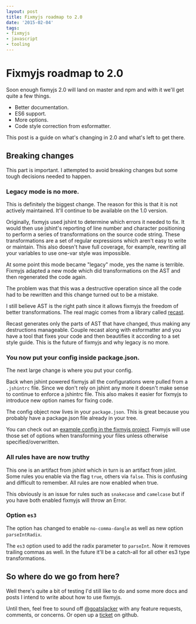 ```yaml
---
layout: post
title: Fixmyjs roadmap to 2.0
date: '2015-02-04'
tags:
- fixmyjs
- javascript
- tooling
---
```


# Fixmyjs roadmap to 2.0

Soon enough fixmyjs 2.0 will land on master and npm and with it we'll get quite a few things.

* Better documentation.
* ES6 support.
* More options.
* Code style correction from esformatter.

This post is a guide on what's changing in 2.0 and what's left to get there.

## Breaking changes

This part is important. I attempted to avoid breaking changes but some tough decisions needed to happen.

### Legacy mode is no more.

This is definitely the biggest change. The reason for this is that it is not actively maintained. It'll continue to be available on the 1.0 version.

Originally, fixmyjs used jshint to determine which errors it needed to fix. It would then use jshint's reporting of line number and character positioning to perform a series of transformations on the source code string. These transformations are a set of regular expressions which aren't easy to write or maintain. This also doesn't have full coverage, for example, rewriting all your variables to use one-var style was impossible.

At some point this mode became "legacy" mode, yes the name is terrible. Fixmyjs adapted a new mode which did transformations on the AST and then regenerated the code again.

The problem was that this was a destructive operation since all the code had to be rewritten and this change turned out to be a mistake.

I still believe AST is the right path since it allows fixmyjs the freedom of better transformations. The real magic comes from a library called [recast](https://github.com/benjamn/recast).

Recast generates only the parts of AST that have changed, thus making any destructions manageable. Couple recast along with esformatter and you have a tool that fixes your code and then beautifies it according to a set style guide. This is the future of fixmyjs and why legacy is no more.

### You now put your config inside package.json.

The next large change is where you put your config.

Back when jshint powered fixmyjs all the configurations were pulled from a `.jshintrc` file. Since we don't rely on jshint any more it doesn't make sense to continue to enforce a jshintrc file. This also makes it easier for fixmyjs to introduce new option names for fixing code.

The config object now lives in your `package.json`. This is great because you probably have a package.json file already in your tree.

You can check out an [example config in the fixmyjs
project](https://github.com/jshint/fixmyjs/blob/v2.0/package.json#L62). Fixmyjs will use those set of options when transforming your files unless otherwise specified/overwritten.

### All rules have are now truthy

This one is an artifact from jshint which in turn is an artifact from jslint. Some rules you enable via the flag `true`, others via `false`. This is confusing and difficult to remember. All rules are now enabled when true.

This obviously is an issue for rules such as `snakecase` and `camelcase` but if you have both enabled fixmyjs will throw an Error.

### Option `es3`

The option has changed to enable `no-comma-dangle` as well as new option `parseIntRadix`.

The `es3` option used to add the radix parameter to `parseInt`. Now it removes trailing commas as well. In the future it'll be a catch-all for all other es3 type transformations.

## So where do we go from here?

Well there's quite a bit of testing I'd still like to do and some more docs and posts I intend to write about how to use fixmyjs.

Until then, feel free to sound off [@goatslacker](https://twitter.com/goatslacker) with any feature requests, comments, or concerns. Or open up a [ticket](https://github.com/jshint/fixmyjs/issues) on github.
